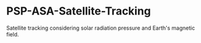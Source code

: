 # PSP-ASA-Satellite-Tracking
Satellite tracking considering solar radiation pressure and Earth's magnetic field.
